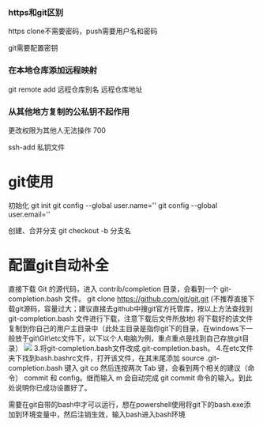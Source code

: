 ### https和git区别

https clone不需要密码，push需要用户名和密码

git需要配置密钥



### 在本地仓库添加远程映射

git remote add 远程仓库别名 远程仓库地址



### 从其他地方复制的公私钥不起作用

更改权限为其他人无法操作 700

ssh-add 私钥文件

# git使用

初始化
git init
git config --global user.name=''
git config --global user.email=''

创建、合并分支
git checkout -b 分支名

# 配置git自动补全

直接下载 Git 的源代码，进入 contrib/completion 目录，会看到一个 git-completion.bash 文件。
git clone https://github.com/git/git.git
(不推荐直接下载git源码，容量过大；建议直接去github中搜git官方托管库，按以上方法查找到git-completion.bash 文件进行下载，注意下载后文件所放地)
将下载好的该文件复制到你自己的用户主目录中（此处主目录是指你git下的目录，在windows下一般放于git\Git\etc文件下，以下以个人电脑为例，重点重点是找到自己存放git目录）
![](https://gitee.com/Pleasecallmeboss/tuchuang/raw/master/Note/git_location.png)
3.将git-completion.bash文件改成.git-completion.bash。
4.在etc文件夹下找到bash.bashrc文件，打开该文件，在其末尾添加
source .git-completion.bash
键入 git co 然后连按两次 Tab 键，会看到两个相关的建议（命令） commit 和 config。继而输入 m<tab> 会自动完成 git commit 命令的输入。到此处说明你已成功设置好了。

需要在git自带的bash中才可以运行，想在powershell使用将git下的bash.exe添加到环境变量中，然后注销生效，输入bash进入bash环境

